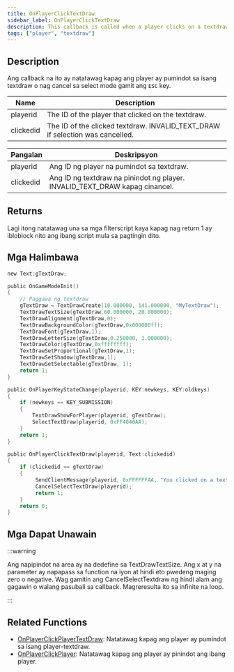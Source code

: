 ```yaml
---
title: OnPlayerClickTextDraw
sidebar_label: OnPlayerClickTextDraw
description: This callback is called when a player clicks on a textdraw or cancels the select mode with the Escape key.
tags: ["player", "textdraw"]
---
```


## Description

Ang callback na ito ay natatawag kapag ang player ay pumindot sa isang textdraw o nag cancel sa select mode gamit ang `ESC` key.

| Name      | Description                                                                   |
| --------- | ----------------------------------------------------------------------------- |
| playerid  | The ID of the player that clicked on the textdraw.                            |
| clickedid | The ID of the clicked textdraw. INVALID_TEXT_DRAW if selection was cancelled. |

| Pangalan  | Deskripsyon                                                                   |
| --------- | ----------------------------------------------------------------------------- |
| playerid  | Ang ID ng player na pumindot sa textdraw.                                     |
| clickedid | Ang ID ng textdraw na pinindot ng player. INVALID_TEXT_DRAW kapag cinancel.   |

## Returns

Lagi itong natatawag una sa mga filterscript kaya kapag nag return 1 ay ibloblock nito ang ibang script mula sa pagtingin dito.

## Mga Halimbawa

```c
new Text:gTextDraw;

public OnGameModeInit()
{
    // Paggawa ng textdraw
    gTextDraw = TextDrawCreate(10.000000, 141.000000, "MyTextDraw");
    TextDrawTextSize(gTextDraw,60.000000, 20.000000);
    TextDrawAlignment(gTextDraw,0);
    TextDrawBackgroundColor(gTextDraw,0x000000ff);
    TextDrawFont(gTextDraw,1);
    TextDrawLetterSize(gTextDraw,0.250000, 1.000000);
    TextDrawColor(gTextDraw,0xffffffff);
    TextDrawSetProportional(gTextDraw,1);
    TextDrawSetShadow(gTextDraw,1);
    TextDrawSetSelectable(gTextDraw, 1);
    return 1;
}

public OnPlayerKeyStateChange(playerid, KEY:newkeys, KEY:oldkeys)
{
    if (newkeys == KEY_SUBMISSION)
    {
        TextDrawShowForPlayer(playerid, gTextDraw);
        SelectTextDraw(playerid, 0xFF4040AA);
    }
    return 1;
}

public OnPlayerClickTextDraw(playerid, Text:clickedid)
{
    if (clickedid == gTextDraw)
    {
         SendClientMessage(playerid, 0xFFFFFFAA, "You clicked on a textdraw.");
         CancelSelectTextDraw(playerid);
         return 1;
    }
    return 0;
}
```

## Mga Dapat Unawain

:::warning

Ang napipindot na area ay na dedefine sa TextDrawTextSize. Ang x at y na parameter ay napapass sa function na iyon at hindi eto pwedeng maging zero o negative. Wag gamitin ang CancelSelectTextdraw ng hindi alam ang gagawin o walang pasubali sa callback. Magreresulta ito sa infinite na loop.

:::

## Related Functions

- [OnPlayerClickPlayerTextDraw](../callbacks/OnPlayerClickPlayerTextDraw.md): Natatawag kapag ang player ay pumindot sa isang player-textdraw.
- [OnPlayerClickPlayer](../callbacks/OnPlayerClickPlayer.md): Natatawag kapag ang player ay pinindot ang ibang player.
